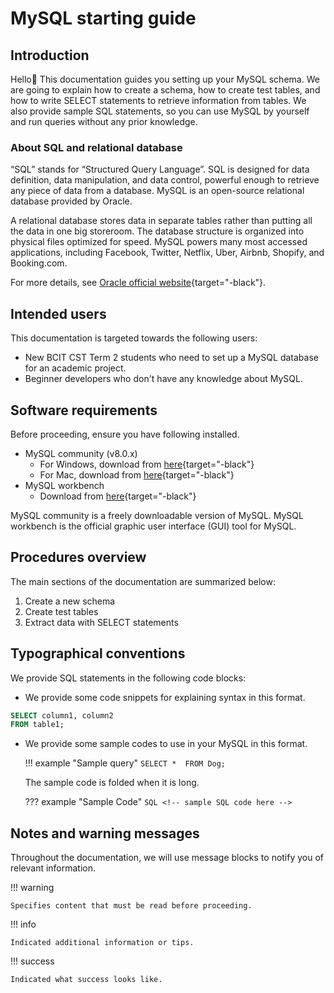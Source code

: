 
# MySQL starting guide
## Introduction

Hello👋
This documentation guides you setting up your MySQL schema. We are going to explain how to create a schema, how to create test tables, and how to write SELECT statements to retrieve information from tables. We also provide sample SQL statements, so you can use MySQL by yourself and run queries without any prior knowledge.


### About SQL and relational database
“SQL” stands for “Structured Query Language”. SQL is designed for data definition, data manipulation, and data control, powerful enough to retrieve any piece of data from a database. MySQL is an open-source relational database provided by Oracle. 

A relational database stores data in separate tables rather than putting all the data in one big storeroom. The database structure is organized into physical files optimized for speed. 
MySQL powers many most accessed applications, including Facebook, Twitter, Netflix, Uber, Airbnb, Shopify, and Booking.com. 

For more details, see [Oracle official website](https://www.oracle.com/ca-en/mysql/what-is-mysql/){target="-black"}.


## Intended users
This documentation is targeted towards the following users:

- New BCIT CST Term 2 students who need to set up a MySQL database for an academic project.
- Beginner developers who don't have any knowledge about MySQL.


## Software requirements
Before proceeding, ensure you have following installed.

- MySQL community (v8.0.x)
    - For Windows, download from [here](https://dev.mysql.com/downloads/mysql/){target="-black"}
    - For Mac, download from [here](https://dev.mysql.com/downloads/installer/){target="-black"}
- MySQL workbench
    - Download from [here](https://dev.mysql.com/downloads/workbench/){target="-black"}

MySQL community is a freely downloadable version of MySQL. MySQL workbench is the official graphic user interface (GUI) tool for MySQL.

## Procedures overview
The main sections of the documentation are summarized below:

1. Create a new schema
1. Create test tables
1. Extract data with SELECT statements

## Typographical conventions
We provide SQL statements in the following code blocks:

- We provide some code snippets for explaining syntax in this format.
``` sql
SELECT column1, column2
FROM table1;
```

- We provide some sample codes to use in your MySQL in this format.

    !!! example "Sample query"
        ```
        SELECT * 
        FROM Dog;
        ```

    The sample code is folded when it is long.

    ??? example "Sample Code"
        ``` SQL
        <!-- sample SQL code here -->
        ```


## Notes and warning messages
Throughout the documentation, we will use message blocks to notify you of relevant information.

!!! warning

    Specifies content that must be read before proceeding. 

!!! info

    Indicated additional information or tips.

!!! success

    Indicated what success looks like.
